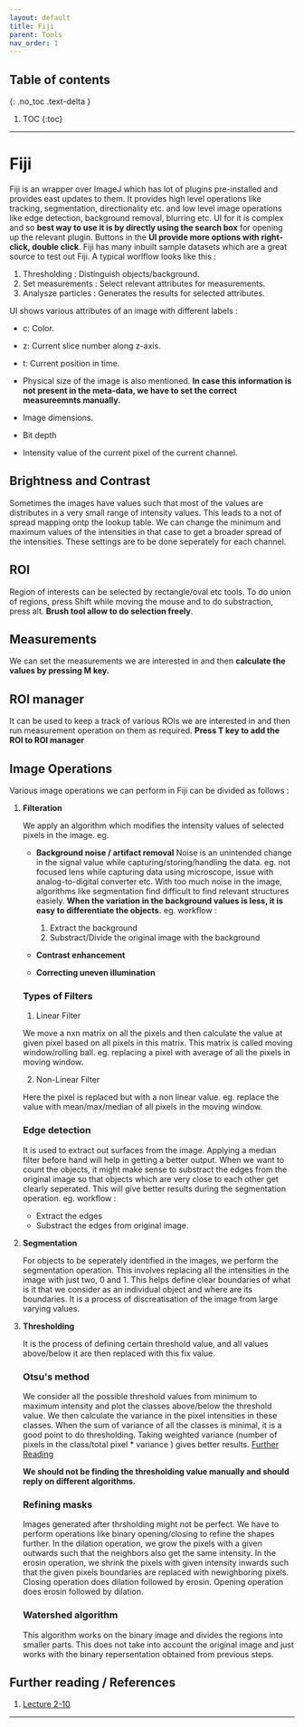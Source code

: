 ```yaml
---
layout: default
title: Fiji
parent: Tools
nav_order: 1
---
```


## Table of contents
{: .no_toc .text-delta }

1. TOC
{:toc}

---

# Fiji

Fiji is an wrapper over ImageJ which has lot of plugins pre-installed and provides east updates to them. It provides high level operations like tracking, segmentation, directionality etc. and low level image operations like edge detection, background removal, blurring etc. UI for it is complex and so **best way to use it is by directly using the search box** for opening up the relevant plugin. Buttons in the **UI provide more options with right-click, double click**. Fiji has many inbuilt sample datasets which are a great source to test out Fiji. A typical worlflow looks like this :

1. Thresholding : Distinguish objects/background.
2. Set measurements : Select relevant attributes for measurements.
3. Analysze particles : Generates the results for selected attributes.

UI shows various attributes of an image with different labels : 

* c: Color.

* z: Current slice number along z-axis.

* t: Current position in time.

* Physical size of the image is also mentioned. **In case this information is not present in the meta-data, we have to set the correct measureemnts manually.** 

* Image dimensions.

* Bit depth

* Intensity value of the current pixel of the current channel.

## Brightness and Contrast 

Sometimes the images have values such that most of the values are distributes in a very small range of intensity values. This leads to a not of spread mapping ontp the lookup table. We can change the minimum and maximum values of the intensities in that case to get a broader spread of the intensities. These settings are to be done seperately for each channel.

## ROI

Region of interests can be selected by rectangle/oval etc tools. To do union of regions, press Shift while moving the mouse and to do substraction, press alt. **Brush tool allow to do selection freely**.

## Measurements

We can set the measurements we are interested in and then **calculate the values by pressing M key.**

## ROI manager

It can be used to keep a track of various ROIs we are interested in and then run measurement operation on them as required. **Press T key to add the ROI to ROI manager**

## Image Operations

Various image operations we can perform in Fiji can be divided as follows :

1. **Filteration**

   We apply an algorithm which modifies the intensity values of selected pixels in the image. eg.

     - **Background noise / artifact removal**
     Noise is an unintended change in the signal value while capturing/storing/handling the data. eg. not focused lens while capturing data using microscope, issue with analog-to-digital converter etc. With too much noise in the image, algorithms like segmentation find difficult to find relevant structures easiely. **When the variation in the background values is less, it is easy to differentiate the objects.** eg. workflow :
        1. Extract the background
        2. Substract/Divide the original image with the background

    - **Contrast enhancement**
    - **Correcting uneven illumination**

    ### Types of Filters

      1. Linear Filter
   
      We move a nxn matrix on all the pixels and then calculate the value at given pixel based on all pixels in this matrix. This matrix is called moving window/rolling ball. eg. replacing a pixel with average of all the pixels in moving window.

      2. Non-Linear Filter 
   
      Here the pixel is replaced but with a non linear value. eg. replace the value with mean/max/median of all pixels in the moving window. 

    ### Edge detection
    It is used to extract out surfaces from the image. Applying a median filter before hand will help in getting a better output. When we want to count the objects, it might make sense to substract the edges from the original image so that objects which are very close to each other get clearly seperated. This will give better results during the segmentation operation. eg. workflow :

     - Extract the edges
     - Substract the edges from original image.

2. **Segmentation**

   For objects to be seperately identified in the images, we perform the segmentation operation. This involves replacing all the intensities in the image with just two, 0 and 1. This helps define clear boundaries of what is it that we consider as an individual object and where are its boundaries. It is a process of discreatisation of the image from large varying values. 

3. **Thresholding**

   It is the process of defining certain threshold value, and all values above/below it are then replaced with this fix value. 

   ### Otsu's method
   We consider all the possible threshold values from minimum to maximum intensity and plot the classes above/below the threshold value. We then calculate the variance in the pixel intensities in these classes. When the sum of variance of all the classes is minimal, it is a good point to do thresholding. Taking weighted variance (number of pixels in the class/total pixel * variance ) gives better results. [Further Reading](http://www.labbookpages.co.uk/software/imgProc/otsuThreshold.html)

   **We should not be finding the thresholding value manually and should reply on different algorithms.**

   ### Refining masks
   Images generated after thrsholding might not be perfect. We have to perform operations like binary opening/closing to refine the shapes further. In the dilation operation, we grow the pixels with a given outwards such that the neighbors also get the same intensity. In the erosin operation, we shrink the pixels with given intensity inwards such that the given pixels boundaries are replaced with newighboring pixels. Closing operation does dilation followed by erosin. Opening operation does erosin followed by dilation.

   ### Watershed algorithm
   This algorithm works on the binary image and divides the regions into smaller parts. This does not take into account the original image and just works with the binary repersentation obtained from previous steps.

## Further reading / References

1. [Lecture 2-10](https://www.youtube.com/watch?v=Akedfyp5AxY&list=PL5ESQNfM5lc7SAMstEu082ivW4BDMvd0U&index=2)


--- 